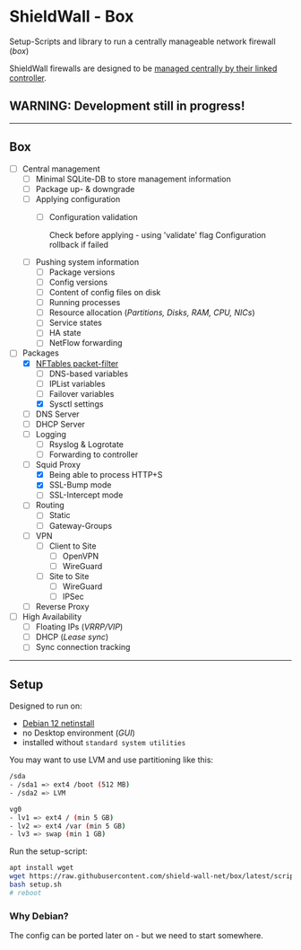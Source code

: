 # ShieldWall - Box

Setup-Scripts and library to run a centrally manageable network firewall (*box*)

ShieldWall firewalls are designed to be [managed centrally by their linked controller](https://github.com/shield-wall-net/controller).

## WARNING: Development still in progress!

----

## Box

- [ ] Central management
  - [ ] Minimal SQLite-DB to store management information
  - [ ] Package up- & downgrade
  - [ ] Applying configuration
    - [ ] Configuration validation

       Check before applying - using 'validate' flag
       Configuration rollback if failed

  - [ ] Pushing system information
    - [ ] Package versions
    - [ ] Config versions
    - [ ] Content of config files on disk
    - [ ] Running processes
    - [ ] Resource allocation (*Partitions, Disks, RAM, CPU, NICs*)
    - [ ] Service states
    - [ ] HA state
    - [ ] NetFlow forwarding

- [ ] Packages
  - [x] [NFTables packet-filter](https://wiki.nftables.org/wiki-nftables/index.php/What_is_nftables%3F)
    - [ ] DNS-based variables
    - [ ] IPList variables
    - [ ] Failover variables
    - [x] Sysctl settings
  - [ ] DNS Server
  - [ ] DHCP Server
  - [ ] Logging
    - [ ] Rsyslog & Logrotate
    - [ ] Forwarding to controller
  - [ ] Squid Proxy
    - [x] Being able to process HTTP+S
    - [x] SSL-Bump mode
    - [ ] SSL-Intercept mode
  - [ ] Routing
    - [ ] Static
    - [ ] Gateway-Groups
  - [ ] VPN
    - [ ] Client to Site
      - [ ] OpenVPN
      - [ ] WireGuard
    - [ ] Site to Site
      - [ ] WireGuard
      - [ ] IPSec
  - [ ] Reverse Proxy

- [ ] High Availability
  - [ ] Floating IPs (*VRRP/VIP*)
  - [ ] DHCP (*Lease sync*)
  - [ ] Sync connection tracking

----

## Setup

Designed to run on:
* [Debian 12 netinstall](https://www.debian.org/CD/netinst/)
* no Desktop environment (*GUI*)
* installed without `standard system utilities`

You may want to use LVM and use partitioning like this:

```bash
/sda
- /sda1 => ext4 /boot (512 MB)
- /sda2 => LVM

vg0
- lv1 => ext4 / (min 5 GB)
- lv2 => ext4 /var (min 5 GB)
- lv3 => swap (min 1 GB)
```

Run the setup-script:

```bash
apt install wget
wget https://raw.githubusercontent.com/shield-wall-net/box/latest/scripts/setup.sh
bash setup.sh
# reboot
```

### Why Debian?

The config can be ported later on - but we need to start somewhere.
